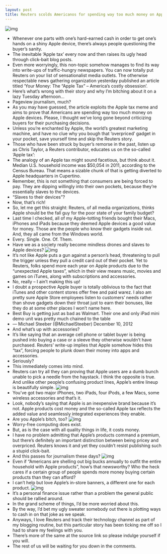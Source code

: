 ```yaml
---
layout: post
title: Reuters scolds Americanos for spending way too much money on Apple gear
---
```

![img](http://media.idownloadblog.com/wp-content/uploads/2012/07/01-4-Apple-stock-18062012.jpg)
* Whenever one parts with one’s hard-earned cash in order to get one’s hands on a shiny Apple device, there’s always people questioning the buyer’s sanity.
* The inevitable ‘Apple tax’ every now and then raises its ugly head through click-bait blog posts.
* Even more worryingly, this non-topic somehow manages to find its way into write-ups of traffic-hungry newspapers. You can now totally put Reuters on your list of sensationalist media outlets. The otherwise respectable news gathering organization yesterday published an article titled ‘Your Money: The “Apple Tax” – America’s costly obsession’.
* Here’s what’s wrong with their story and why I’m bitching about it on a lazy Tuesday afternoon…
* Pageview journalism, much?
* As you may have guessed, the article exploits the Apple tax meme and aims to prove that Americans are spending way too much money on Apple devices. Please, I thought we’ve long gone beyond criticizing buyers for their purchasing decisions.
* Unless you’re enchanted by Apple, the world’s greatest marketing machine, and have no clue why you bough that ‘overpriced’ gadget in your pocket, save yourself time and skip the Reuters story.
* Those who have been struck by buyer’s remorse in the past, listen up as Chris Taylor, a Reuters contributor, educates us on the so-called ‘Apple tax’:
* The analogy of an Apple tax might sound facetious, but think about it. Median U.S. household income was $50,054 in 2011, according to the Census Bureau. That means a sizable chunk of that is getting diverted to Apple headquarters in Cupertino.
* Remember, this is not something that consumers are being forced to pay. They are dipping willingly into their own pockets, because they’re essentially slaves to the devices.
* “Slaves to their devices”?
* Now, that’s rich!
* So, let me get this straight: Reuters, of all media organizations, thinks Apple should be the fall guy for the poor state of your family budget?
* Last time I checked, all of my Apple-totting friends bought their Macs, iPhones and iPads because they deemed Apple devices a good value for money. Those are the people who know their gadgets inside out. And, they all came from the Windows world.
* Every. Single. One. Of. Them.
* Have we as a society really become mindless drones and slaves to Apple devices?
![img](http://media.idownloadblog.com/wp-content/uploads/2012/12/Apple-store-holiday-2012-image-001.jpg)
* It’s not like Apple puts a gun against a person’s head, threatening to pull the trigger unless they pull a credit card out of their pocket. Yet to Reuters, folks spend more each year on Apple products due to the “unexpected Apple taxes”, which in their view means music, movies and games on iTunes, along with subscriptions and accessories.
* No, really – I ain’t making this up!
* I doubt a prospective Apple buyer is totally oblivious to the fact that iTunes and other content stores offer free and paid warez. I also am pretty sure Apple Store employees listen to customers’ needs rather than shove gadgets down their throat just to earn their bonuses, like they do at some other places I won’t name here.
* Best Buy is getting just as bad as Walmart. Their one and only iPad mini demo unit was pretty much chained to the table
* — Michael Steeber (@MichaelSteeber) December 10, 2012
* And what’s up with accessories?
* It’s like saying that an average cell phone or tablet buyer is being pushed into buying a case or a sleeve they otherwise wouldn’t have purchased. Reuters’ write-up implies that Apple somehow hides this “tax”, forcing people to plunk down their money into apps and accessories.
* Seriously?
* This immediately comes into mind.
* Reuters can try all they can proving that Apple users are a dumb bunch unable to pick a needle from the haystack. I think the opposite is true. And unlike other people’s confusing product lines, Apple’s entire lineup is beautifully simple.
![img](http://media.idownloadblog.com/wp-content/uploads/2012/12/Express-Shopping-Apple-product-lines.jpg)
* You’ve got two major iPhones, two iPads, four iPods, a few Macs, some wireless accessories and that’s it.
* Look, nobody’s saying that Apple is an inexpensive brand because it’s not. Apple products cost money and the so-called Apple tax reflects the added value and seamlessly integrated experiences they enable.
* Are you Apple’s bitch, too?
![img](http://media.idownloadblog.com/wp-content/uploads/2012/12/Apple-store-holiday-2012-image-002.jpg)
* Worry-free computing does exist.
* But, as is the case with all quality things in life, it costs money.
* I have no problem admitting that Apple’s products command a premium, but there’s definitely an important distinction between being pricey and overpriced. Reuters knows it and yet they couldn’t resist publishing such a stupid click-bait.
* And this passes for journalism these days?
![img](http://media.idownloadblog.com/wp-content/uploads/2012/12/Apple-store-holiday-2012-banner-iPad-mini.jpg)
* Even if “Americans are shelling out big bucks annually to outfit the entire household with Apple products”, how’s that newsworthy? Who the heck cares if a certain group of people spends more money buying certain products than they can afford?
* I can’t help but love Apple’s in-store banners, a different one for each product.
![img](http://media.idownloadblog.com/wp-content/uploads/2012/12/Apple-store-holiday-2012-banner-MacBook-Pro.jpg)
* It’s a personal finance issue rather than a problem the general public should be rallied around.
* In the grand scheme of things, I’d be more worried about this.
* By the way, I’d bet my ugly sweater somebody out there is plotting ways to cash in on that joke as we speak.
* Anyways, I love Reuters and track their technology channel as part of my blogging routine, but this particular story has been ticking me off so I had to share my feelings with you.
* There’s more of the same at the source link so please indulge yourself if you will.
* The rest of us will be waiting for you down in the comments.

